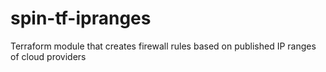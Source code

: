 # spin-tf-ipranges
Terraform module that creates firewall rules based on published IP ranges of cloud providers
